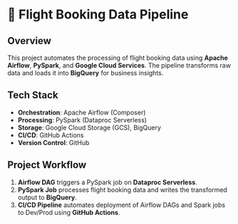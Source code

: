# 🚀 Flight Booking Data Pipeline  

## Overview  
This project automates the processing of flight booking data using **Apache Airflow**, **PySpark**, and **Google Cloud Services**. The pipeline transforms raw data and loads it into **BigQuery** for business insights.  

## Tech Stack  
- **Orchestration**: Apache Airflow (Composer)  
- **Processing**: PySpark (Dataproc Serverless)  
- **Storage**: Google Cloud Storage (GCS), BigQuery  
- **CI/CD**: GitHub Actions  
- **Version Control**: GitHub  

## Project Workflow  
1. **Airflow DAG** triggers a PySpark job on **Dataproc Serverless**.  
2. **PySpark Job** processes flight booking data and writes the transformed output to **BigQuery**.  
3. **CI/CD Pipeline** automates deployment of Airflow DAGs and Spark jobs to Dev/Prod using **GitHub Actions**.  


